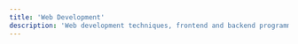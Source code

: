 ```yaml
---
title: 'Web Development'
description: 'Web development techniques, frontend and backend programming, modern web technologies, and best practices.'
---
```

